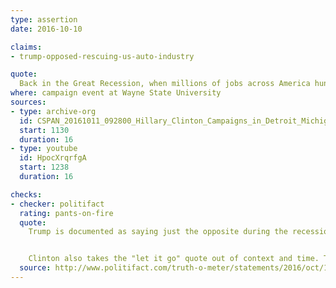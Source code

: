 ```yaml
---
type: assertion
date: 2016-10-10

claims:
- trump-opposed-rescuing-us-auto-industry

quote:
  Back in the Great Recession, when millions of jobs across America hung in the balance, Donald Trump said rescuing the auto industry didn't really matter very much. He said, and I quote again, "Let it go."
where: campaign event at Wayne State University
sources:
- type: archive-org
  id: CSPAN_20161011_092800_Hillary_Clinton_Campaigns_in_Detroit_Michigan
  start: 1130
  duration: 16
- type: youtube
  id: HpocXrqrfgA
  start: 1238
  duration: 16

checks:
- checker: politifact
  rating: pants-on-fire
  quote:
    Trump is documented as saying just the opposite during the recession. He regularly said the auto industry needed saving amid a low point for manufacturers in December 2008. He said the government should stand behind the auto industry "100 percent."


    Clinton also takes the "let it go" quote out of context and time. Trump made that comment in 2015, not 2008. And he was making the point that a number of actions could have saved the auto industry, one of which was "let it go" into bankruptcy.
  source: http://www.politifact.com/truth-o-meter/statements/2016/oct/18/hillary-clinton/clinton-twists-trumps-words-rescuing-auto-industry/
---
```

